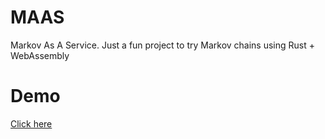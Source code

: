 # MAAS
Markov As A Service. Just a fun project to try Markov chains using Rust + WebAssembly

# Demo
[Click here][1]

[1]: ./maas.html
